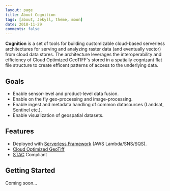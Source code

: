 ```yaml
---
layout: page
title: About Cognition
tags: [about, Jekyll, theme, moon]
date: 2018-11-29
comments: false
---
```


**Cognition** is a set of tools for building customizable cloud-based serverless architectures for
serving and analyzing raster data (and eventually vector) from cloud data stores.  The architecture leverages the interoperability and efficiency of Cloud Optimized GeoTIFF's stored in a spatially cognizant flat file structure to create efficent patterns of access to the underlying data.  

## Goals
* Enable sensor-level and product-level data fusion.
* Enable on the fly geo-processing and image-processing.
* Enable ingest and metadata handling of common datasources (Landsat, Sentinel etc.).
* Enable visualization of geospatial datasets.

## Features
* Deployed with [Serverless Framework](https://serverless.com/) (AWS Lambda/SNS/SQS).
* [Cloud Optimized GeoTiff](http://www.cogeo.org/)
* [STAC](https://github.com/radiantearth/stac-spec) Compliant

## Getting Started
Coming soon...
